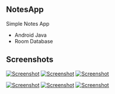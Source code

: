 ## NotesApp

Simple Notes App

- Android Java
- Room Database

## Screenshots
[![Screenshot](screenshot/home.PNG)](#)  [![Screenshot](screenshot/home-list.PNG)](#)  [![Screenshot](screenshot/home-search-note.PNG)](#)

[![Screenshot](screenshot/add-note-main.PNG)](#)  [![Screenshot](screenshot/add-note-url.PNG)](#)  [![Screenshot](screenshot/add-note-image.PNG)](#)